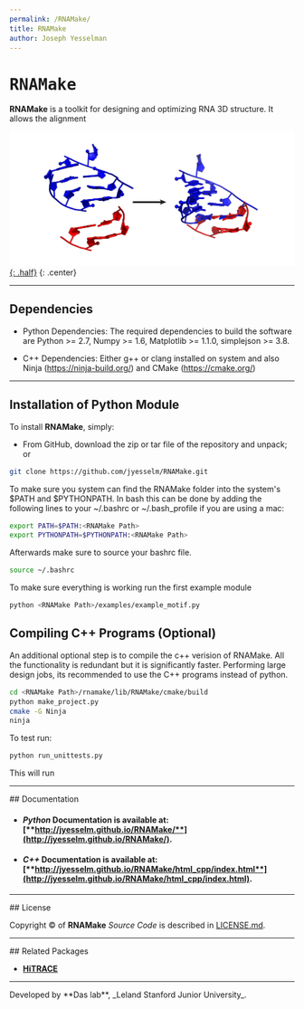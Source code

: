 ```yaml
---
permalink: /RNAMake/
title: RNAMake
author: Joseph Yesselman
---
```


# <samp>RNAMake</samp>

**RNAMake** is a toolkit for designing and optimizing RNA 3D structure. It allows the alignment


[![Aligning Motifs with RNAMake](res/rnamake_aligning.png "Aligning Motifs with RNAMake"){: .half}](res/rnamake_aligning.png)
{: .center}

<hr/>

## Dependencies 

* Python Dependencies: The required dependencies to build the software are Python >= 2.7, Numpy >= 1.6, Matplotlib >= 1.1.0, simplejson >= 3.8.

* C++ Dependencies: Either g++ or clang installed on system and also Ninja (https://ninja-build.org/) and CMake (https://cmake.org/)
	
	
<hr/>

## Installation of Python Module

To install **RNAMake**, simply:

- From GitHub, download the zip or tar file of the repository and unpack; or 

```bash
git clone https://github.com/jyesselm/RNAMake.git
```

To make sure you system can find the RNAMake folder into the system's $PATH and $PYTHONPATH. In bash this can be done by adding the following lines to your ~/.bashrc or ~/.bash_profile if you are using a mac:

```bash
export PATH=$PATH:<RNAMake Path>
export PYTHONPATH=$PYTHONPATH:<RNAMake Path>
```

Afterwards make sure to source your bashrc file.

```bash
source ~/.bashrc
```

To make sure everything is working run the first example module

```bash
python <RNAMake Path>/examples/example_motif.py
```

## Compiling C++ Programs (Optional)

An additional optional step is to compile the c++ verision of RNAMake. All the functionality
is redundant but it is significantly faster. Performing large design jobs, its recommended to 
use the C++ programs instead of python.

```bash
cd <RNAMake Path>/rnamake/lib/RNAMake/cmake/build
python make_project.py
cmake -G Ninja
ninja
```

To test run:

```bash
python run_unittests.py
```

This will run 


<hr/>
## Documentation

* #### *Python* Documentation is available at: [**http://jyesselm.github.io/RNAMake/**](http://jyesselm.github.io/RNAMake/).
* #### *C++* Documentation is available at: [**http://jyesselm.github.io/RNAMake/html_cpp/index.html**](http://jyesselm.github.io/RNAMake/html_cpp/index.html).


<hr/>
## License

Copyright &copy; of **RNAMake** _Source Code_ is described in [LICENSE.md](https://github.com/ribokit/RiboVis/blob/master/LICENSE.md).

<hr/>
## Related Packages

* [**HiTRACE**](https://hitrace.github.io/HiTRACE/)


<hr/>
Developed by **Das lab**, _Leland Stanford Junior University_.


